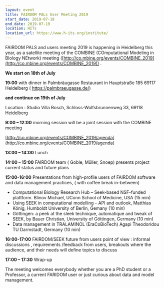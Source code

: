 ```yaml
---
layout: event
title: FAIRDOM PALs User Meeting 2019
start_date: 2019-07-18
end_date: 2019-07-19
location: HITs
location_url: https://www.h-its.org/institute/
---
```


FAIRDOM PALS and users  meeting 2019  is happening in Heidelberg this year, as a satellite meeting of the 
COMBINE (COmputational Modeling in BIology NEtwork) meeting ([http://co.mbine.org/events/COMBINE_2019](http://co.mbine.org/events/COMBINE_2019)) .

**We start on 18th of July** 

**19:00**  with dinner in Palmbräugasse Restaurant in Hauptstraße 185 69117 Heidelberg ( https://palmbraeugasse.de/)

**and continue on 19th of July**

Location : Studio Villa Bosch, Schloss-Wolfsbrunnenweg 33, 69118 Heidelberg

**9:00 – 12:00** morning session will be a joint session with the COMBINE meeting

[http://co.mbine.org/events/COMBINE_2019/agenda](http://co.mbine.org/events/COMBINE_2019/agenda)

**13:00 – 14:00** Lunch

**14:00 – 15:00**  FAIRDOM team ( Goble, Müller, Snoep) presents project current status and future plans

**15:00-16:00** Presentations  from high-profile users of FAIRDOM software and data management practices,   ( with coffee break in-between)

  * Computational Biology Research Hub – Seek-based NSF-funded plattform.  Blinov Michael, UConn School of Medicine, USA   (15 min)
  * Using SEEK in computational modelling – API and outlook,  Matthias König, Humboldt University of Berlin, Gemany (10 min)
  * Göttingen: a peek at the sleek technique, automatique and tweak of SEEK, by Bauer Christian, University of Göttingen, Germany (10 min)
  * Data management in TRALAMINOL (EraCoBioTech)  Agapi Theodoridou TU Darmstadt, Germany  (10 min) 

**16:00-17:00** FAIRDOM/SEEK future from users point of view : informal discussions , requirements /feedback from users,   breakouts where the audience, and their needs will define topics to discuss

**17:00 – 17:30** Wrap-up

The meeting welcomes everybody whether you are a PhD student or a Professor, a current FARIDOM user or just curious about data and model management.